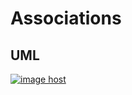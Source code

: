 # Associations


## UML
<a href="https://imgbox.com/5KAEiwVy" target="_blank"><img src="https://thumbs2.imgbox.com/a5/93/5KAEiwVy_t.png" alt="image host"/></a>